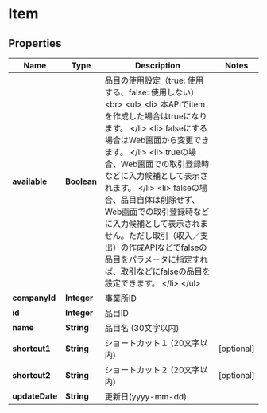 

# Item


## Properties

| Name | Type | Description | Notes |
|------------ | ------------- | ------------- | -------------|
|**available** | **Boolean** | 品目の使用設定（true: 使用する、false: 使用しない） &lt;br&gt; &lt;ul&gt;   &lt;li&gt;     本APIでitemを作成した場合はtrueになります。   &lt;/li&gt;   &lt;li&gt;     falseにする場合はWeb画面から変更できます。   &lt;/li&gt;   &lt;li&gt;     trueの場合、Web画面での取引登録時などに入力候補として表示されます。   &lt;/li&gt;   &lt;li&gt;     falseの場合、品目自体は削除せず、Web画面での取引登録時などに入力候補として表示されません。ただし取引（収入／支出）の作成APIなどでfalseの品目をパラメータに指定すれば、取引などにfalseの品目を設定できます。   &lt;/li&gt; &lt;/ul&gt; |  |
|**companyId** | **Integer** | 事業所ID |  |
|**id** | **Integer** | 品目ID |  |
|**name** | **String** | 品目名 (30文字以内) |  |
|**shortcut1** | **String** | ショートカット１ (20文字以内) |  [optional] |
|**shortcut2** | **String** | ショートカット２ (20文字以内) |  [optional] |
|**updateDate** | **String** | 更新日(yyyy-mm-dd) |  |



